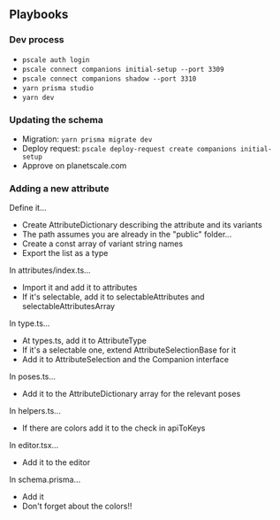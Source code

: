 ## Playbooks

### Dev process

- `pscale auth login`
- `pscale connect companions initial-setup --port 3309`
- `pscale connect companions shadow --port 3310`
- `yarn prisma studio`
- `yarn dev`

### Updating the schema

- Migration: `yarn prisma migrate dev`
- Deploy request: `pscale deploy-request create companions initial-setup`
- Approve on planetscale.com

### Adding a new attribute

Define it...

- Create AttributeDictionary describing the attribute and its variants
- The path assumes you are already in the "public" folder...
- Create a const array of variant string names
- Export the list as a type

In attributes/index.ts...

- Import it and add it to attributes
- If it's selectable, add it to selectableAttributes and selectableAttributesArray

In type.ts...

- At types.ts, add it to AttributeType
- If it's a selectable one, extend AttributeSelectionBase for it
- Add it to AttributeSelection and the Companion interface

In poses.ts...

- Add it to the AttributeDictionary array for the relevant poses

In helpers.ts...

- If there are colors add it to the check in apiToKeys

In editor.tsx...

- Add it to the editor

In schema.prisma...

- Add it
- Don't forget about the colors!!
